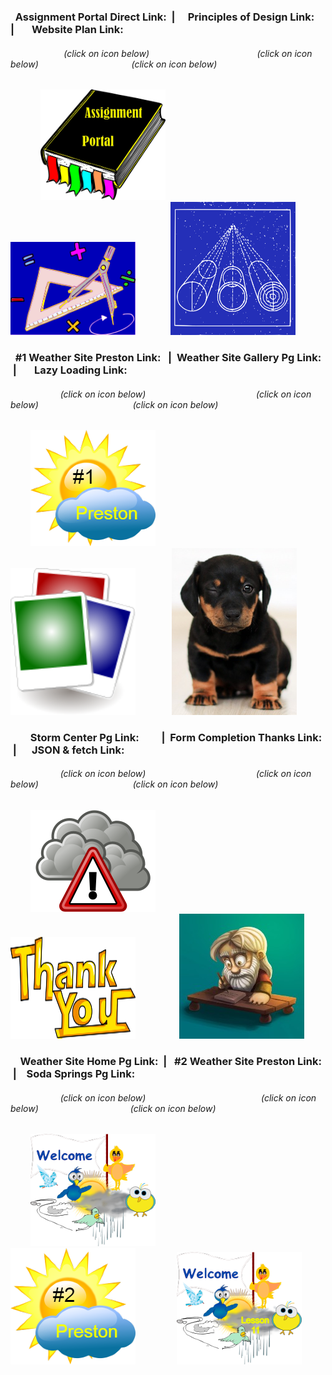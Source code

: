 ### &nbsp; Assignment Portal Direct Link: &nbsp;|&emsp; Principles of Design Link:&emsp; |&nbsp; &emsp; Website Plan Link:

###### &emsp; &nbsp; &emsp; &emsp; &nbsp; &nbsp; &nbsp; (click on icon below) &nbsp; &nbsp; &nbsp; &nbsp; &emsp; &emsp; &nbsp; &nbsp; &nbsp; &nbsp; &emsp; &nbsp; &emsp; &emsp; &nbsp; (click on icon below) &nbsp; &nbsp; &emsp; &emsp; &nbsp; &nbsp; &nbsp; &nbsp; &emsp; &emsp; &emsp; &nbsp; (click on icon below)                                                              

&emsp; &emsp; &nbsp; &nbsp;[<img src="sources/assignment_portal_icon_link.png" width="200">](https://jmmonjeremy.github.io/)
&nbsp; &emsp; &nbsp; &emsp; &emsp; &nbsp;[<img src="sources/design_principles_icon_link.png" width="200">](https://jmmonjeremy.github.io/design-principles.html) 
&nbsp; &nbsp; &emsp; &emsp; [<img src="sources/site_plan_icon_link.png" width="200">](https://jmmonjeremy.github.io/lesson2/index.html)
        
### &nbsp; #1 Weather Site Preston Link: &nbsp; | &nbsp;Weather Site Gallery Pg Link: &nbsp;|&nbsp; &emsp; Lazy Loading Link:
           
###### &emsp; &nbsp; &emsp; &emsp; &emsp; (click on icon below) &emsp; &emsp; &nbsp; &nbsp; &emsp; &nbsp; &emsp; &emsp; &nbsp; &nbsp; &nbsp; &emsp; &emsp; (click on icon below) &emsp; &nbsp; &nbsp; &emsp; &emsp; &nbsp; &nbsp; &nbsp; &emsp; &emsp; &emsp; (click on icon below)    

&emsp; &emsp;[<img src="sources/1st_weather_preston_pg_icon_link.png" width="200">](https://jmmonjeremy.github.io/weather/preston.html)
&emsp; &emsp; &emsp; &emsp; &emsp; [<img src="sources/weather_gallery_pg_icon_link.png" width="200">](https://jmmonjeremy.github.io/weather/gallery-7.html) 
&emsp; &emsp; &emsp; [<img src="sources/lazyloading_icon_link.jpg" width="200">](https://jmmonjeremy.github.io/lesson-4/lazyload.html)

### &nbsp; &emsp; &nbsp;Storm Center Pg Link: &nbsp; &emsp; &nbsp;|&nbsp; Form Completion Thanks Link: &nbsp;| &emsp; JSON & fetch Link:

###### &emsp; &nbsp; &emsp; &emsp; &emsp; (click on icon below) &emsp; &emsp; &nbsp; &nbsp; &emsp; &nbsp; &emsp; &emsp; &nbsp; &nbsp; &nbsp; &emsp; &emsp; (click on icon below) &emsp; &nbsp; &nbsp; &emsp; &emsp; &nbsp; &nbsp; &nbsp; &emsp; &emsp; &emsp; (click on icon below)

&emsp; &emsp;[<img src="sources/weather_stormcenter_pg_icon_link.png" width="200">](https://jmmonjeremy.github.io/weather/stormcenter.html)
&emsp; &emsp; &emsp; &emsp; &nbsp; [<img src="sources/weather_thanks_pg_icon_link.png" width="200">](https://jmmonjeremy.github.io/weather/thanks.html)
&nbsp;&emsp; &emsp; &emsp; &nbsp; [<img src="sources/JSON_fetch_prophets_icon_link.jpg" width="200">](https://jmmonjeremy.github.io//lesson-9/prophets.html)

### &nbsp; &nbsp; Weather Site Home Pg Link: &nbsp;| &nbsp; #2 Weather Site Preston Link: &nbsp;|&nbsp; &nbsp; Soda Springs Pg Link:

###### &emsp; &nbsp; &emsp; &emsp; &emsp; (click on icon below)&emsp; &emsp; &nbsp; &nbsp; &emsp; &nbsp; &emsp; &emsp; &nbsp; &nbsp; &nbsp; &emsp; &emsp; &nbsp; &nbsp;(click on icon below) &emsp; &nbsp; &nbsp; &emsp; &emsp; &nbsp; &nbsp; &nbsp; &emsp; &emsp; &emsp;(click on icon below) 

&emsp; &emsp;[<img src="sources/weather_home_pg_icon_link.png" width="200">](https://jmmonjeremy.github.io/lesson-5/index.html)
&emsp; &emsp; &emsp; &emsp; &emsp;[<img src="sources/2nd_weather_preston_pg_icon_link.png" width="200">](https://jmmonjeremy.github.io/lesson-10/preston-10.html)
&nbsp;&emsp; &emsp; &emsp; &nbsp;[<img src="sources/weather_home_pg_lesson11_icon_link.png" width="200">](https://jmmonjeremy.github.io/lesson-11/index.html)
